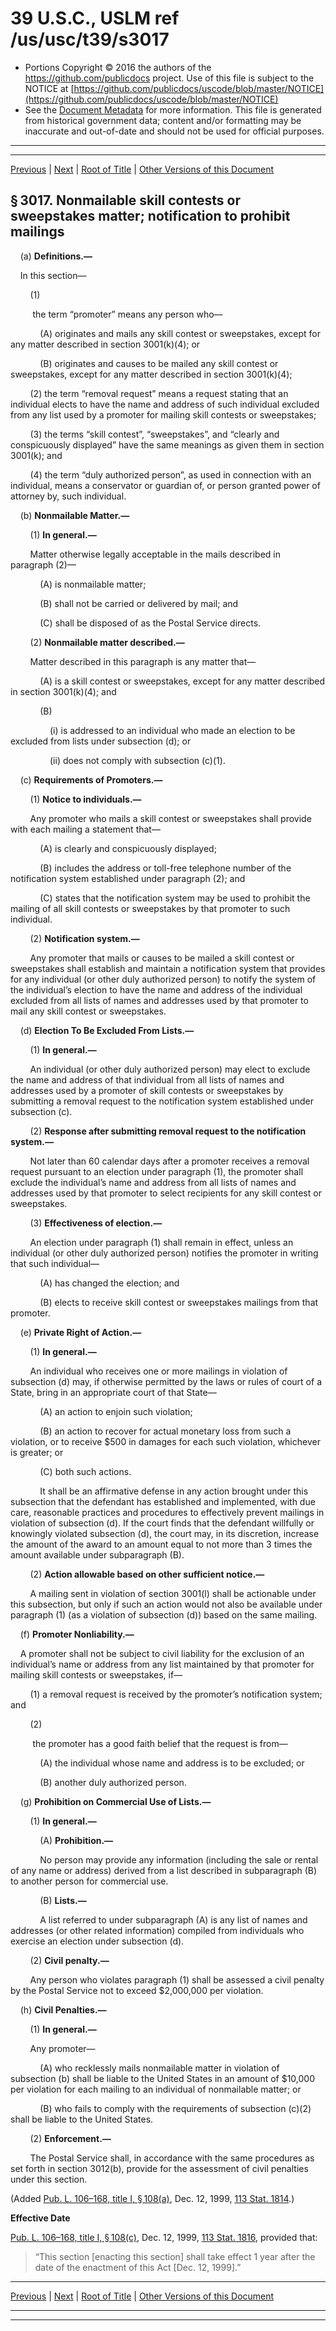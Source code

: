 ---
---

# 39 U.S.C., USLM ref /us/usc/t39/s3017

* Portions Copyright © 2016 the authors of the https://github.com/publicdocs project.
  Use of this file is subject to the NOTICE at [https://github.com/publicdocs/uscode/blob/master/NOTICE](https://github.com/publicdocs/uscode/blob/master/NOTICE)
* See the [Document Metadata](././../../../../..//README.md) for more information.
  This file is generated from historical government data; content and/or formatting may be inaccurate and out-of-date and should not be used for official purposes.

----------
----------

[Previous](./../../../../..//us/usc/t39/ptIV/ch30/m__us_usc_t39_s3016.md) | [Next](./../../../../..//us/usc/t39/ptIV/ch30/m__us_usc_t39_s3018.md) | [Root of Title](./../../../../../) | [Other Versions of this Document](https://publicdocs.github.io/go/links?ns=uslm&ref=%2Fus%2Fusc%2Ft39%2Fs3017)

## § 3017. Nonmailable skill contests or sweepstakes matter; notification to prohibit mailings

    (a) __Definitions.—__ 

    In this section—

        (1)

         the term “promoter” means any person who—

            (A) originates and mails any skill contest or sweepstakes, except for any matter described in section 3001(k)(4); or

            (B) originates and causes to be mailed any skill contest or sweepstakes, except for any matter described in section 3001(k)(4);

        (2) the term “removal request” means a request stating that an individual elects to have the name and address of such individual excluded from any list used by a promoter for mailing skill contests or sweepstakes;

        (3) the terms “skill contest”, “sweepstakes”, and “clearly and conspicuously displayed” have the same meanings as given them in section 3001(k); and

        (4) the term “duly authorized person”, as used in connection with an individual, means a conservator or guardian of, or person granted power of attorney by, such individual.

    (b) __Nonmailable Matter.—__ 

        (1) __In general.—__ 

        Matter otherwise legally acceptable in the mails described in paragraph (2)—

            (A) is nonmailable matter;

            (B) shall not be carried or delivered by mail; and

            (C) shall be disposed of as the Postal Service directs.

        (2) __Nonmailable matter described.—__ 

        Matter described in this paragraph is any matter that—

            (A) is a skill contest or sweepstakes, except for any matter described in section 3001(k)(4); and

            (B)

                (i) is addressed to an individual who made an election to be excluded from lists under subsection (d); or

                (ii) does not comply with subsection (c)(1).

    (c) __Requirements of Promoters.—__ 

        (1) __Notice to individuals.—__ 

        Any promoter who mails a skill contest or sweepstakes shall provide with each mailing a statement that—

            (A) is clearly and conspicuously displayed;

            (B) includes the address or toll-free telephone number of the notification system established under paragraph (2); and

            (C) states that the notification system may be used to prohibit the mailing of all skill contests or sweepstakes by that promoter to such individual.

        (2) __Notification system.—__ 

        Any promoter that mails or causes to be mailed a skill contest or sweepstakes shall establish and maintain a notification system that provides for any individual (or other duly authorized person) to notify the system of the individual’s election to have the name and address of the individual excluded from all lists of names and addresses used by that promoter to mail any skill contest or sweepstakes.

    (d) __Election To Be Excluded From Lists.—__ 

        (1) __In general.—__ 

        An individual (or other duly authorized person) may elect to exclude the name and address of that individual from all lists of names and addresses used by a promoter of skill contests or sweepstakes by submitting a removal request to the notification system established under subsection (c).

        (2) __Response after submitting removal request to the notification system.—__ 

        Not later than 60 calendar days after a promoter receives a removal request pursuant to an election under paragraph (1), the promoter shall exclude the individual’s name and address from all lists of names and addresses used by that promoter to select recipients for any skill contest or sweepstakes.

        (3) __Effectiveness of election.—__ 

        An election under paragraph (1) shall remain in effect, unless an individual (or other duly authorized person) notifies the promoter in writing that such individual—

            (A) has changed the election; and

            (B) elects to receive skill contest or sweepstakes mailings from that promoter.

    (e) __Private Right of Action.—__ 

        (1) __In general.—__ 

        An individual who receives one or more mailings in violation of subsection (d) may, if otherwise permitted by the laws or rules of court of a State, bring in an appropriate court of that State—

            (A) an action to enjoin such violation;

            (B) an action to recover for actual monetary loss from such a violation, or to receive $500 in damages for each such violation, whichever is greater; or

            (C) both such actions.

            It shall be an affirmative defense in any action brought under this subsection that the defendant has established and implemented, with due care, reasonable practices and procedures to effectively prevent mailings in violation of subsection (d). If the court finds that the defendant willfully or knowingly violated subsection (d), the court may, in its discretion, increase the amount of the award to an amount equal to not more than 3 times the amount available under subparagraph (B).

        (2) __Action allowable based on other sufficient notice.—__ 

        A mailing sent in violation of section 3001(l) shall be actionable under this subsection, but only if such an action would not also be available under paragraph (1) (as a violation of subsection (d)) based on the same mailing.

    (f) __Promoter Nonliability.—__ 

    A promoter shall not be subject to civil liability for the exclusion of an individual’s name or address from any list maintained by that promoter for mailing skill contests or sweepstakes, if—

        (1) a removal request is received by the promoter’s notification system; and

        (2)

         the promoter has a good faith belief that the request is from—

            (A) the individual whose name and address is to be excluded; or

            (B) another duly authorized person.

    (g) __Prohibition on Commercial Use of Lists.—__ 

        (1) __In general.—__ 

            (A) __Prohibition.—__ 

            No person may provide any information (including the sale or rental of any name or address) derived from a list described in subparagraph (B) to another person for commercial use.

            (B) __Lists.—__ 

            A list referred to under subparagraph (A) is any list of names and addresses (or other related information) compiled from individuals who exercise an election under subsection (d).

        (2) __Civil penalty.—__ 

        Any person who violates paragraph (1) shall be assessed a civil penalty by the Postal Service not to exceed $2,000,000 per violation.

    (h) __Civil Penalties.—__ 

        (1) __In general.—__ 

        Any promoter—

            (A) who recklessly mails nonmailable matter in violation of subsection (b) shall be liable to the United States in an amount of $10,000 per violation for each mailing to an individual of nonmailable matter; or

            (B) who fails to comply with the requirements of subsection (c)(2) shall be liable to the United States.

        (2) __Enforcement.—__ 

        The Postal Service shall, in accordance with the same procedures as set forth in section 3012(b), provide for the assessment of civil penalties under this section.

(Added [Pub. L. 106–168, title I, § 108(a)][/us/pl/106/168/s108/a], Dec. 12, 1999, [113 Stat. 1814][/us/stat/113/1814].)

 __Effective Date__ 

[Pub. L. 106–168, title I, § 108(c)][/us/pl/106/168/s108/c], Dec. 12, 1999, [113 Stat. 1816][/us/stat/113/1816], provided that: 

> “This section \[enacting this section\] shall take effect 1 year after the date of the enactment of this Act \[Dec. 12, 1999\].”

----------

[Previous](./../../../../..//us/usc/t39/ptIV/ch30/m__us_usc_t39_s3016.md) | [Next](./../../../../..//us/usc/t39/ptIV/ch30/m__us_usc_t39_s3018.md) | [Root of Title](./../../../../../) | [Other Versions of this Document](https://publicdocs.github.io/go/links?ns=uslm&ref=%2Fus%2Fusc%2Ft39%2Fs3017)

----------
----------

[/us/pl/106/168/s108/a]: https://publicdocs.github.io/go/links?ns=uslm&ref=%2Fus%2Fpl%2F106%2F168%2Fs108%2Fa
[/us/stat/113/1814]: https://publicdocs.github.io/go/links?ns=uslm&ref=%2Fus%2Fstat%2F113%2F1814
[/us/pl/106/168/s108/c]: https://publicdocs.github.io/go/links?ns=uslm&ref=%2Fus%2Fpl%2F106%2F168%2Fs108%2Fc
[/us/stat/113/1816]: https://publicdocs.github.io/go/links?ns=uslm&ref=%2Fus%2Fstat%2F113%2F1816


